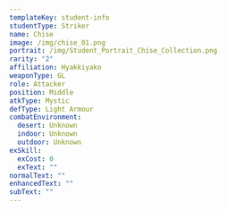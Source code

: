 ```yaml
---
templateKey: student-info
studentType: Striker
name: Chise
image: /img/chise_01.png
portrait: /img/Student_Portrait_Chise_Collection.png
rarity: "2"
affiliation: Hyakkiyako
weaponType: GL
role: Attacker
position: Middle
atkType: Mystic
defType: Light Armour
combatEnvironment:
  desert: Unknown
  indoor: Unknown
  outdoor: Unknown
exSkill:
  exCost: 0
  exText: ""
normalText: ""
enhancedText: ""
subText: ""
---
```

